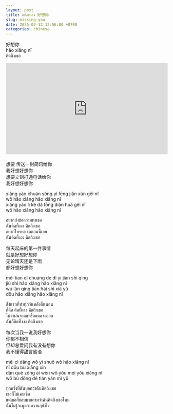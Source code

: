 ```yaml
---
layout: post
title: แปลเพลง 好想你
slug: missing-you
date: 2025-02-12 12:56:00 +0700
categories: chinese
---
```


好想你  
hǎo xiǎng nǐ  
คิดถึงเธอ

<div style="display: flex; justify-content: center; margin-bottom: 20px">
<iframe style="aspect-ratio: 16 / 9; width: 100% !important;" src="https://www.youtube.com/embed/fdQgPu3iUYk?si=FoOJVQILdOhOP7FC" title="YouTube video player" frameborder="0" allow="accelerometer; autoplay; clipboard-write; encrypted-media; gyroscope; picture-in-picture; web-share" referrerpolicy="strict-origin-when-cross-origin" allowfullscreen></iframe>
</div>

想要 传送一封简讯给你  
我好想好想你  
想要立刻打通电话给你  
我好想好想你

xiǎng yào chuán sòng yì fēng jiǎn xùn gěi nǐ  
wǒ hǎo xiǎng hǎo xiǎng nǐ  
xiǎng yào lì kè dǎ tōng diàn huà gěi nǐ  
wǒ hǎo xiǎng hǎo xiǎng nǐ

อยากส่งข้อความหาเธอ  
ฉันคิดทึ้งงง คิดถึงเธอ  
อยากโทรหาเธอตอนนี้เลย  
ฉันคิดทึ้งงง คิดถึงเธอ

每天起床的第一件事情  
就是好想好想你  
无论晴天还是下雨  
都好想好想你 

měi tiān qǐ chuáng de dì yí jiàn shì qíng  
jiù shì hǎo xiǎng hǎo xiǎng nǐ  
wú lùn qíng tiān hái shì xià yǔ  
dōu hǎo xiǎng hǎo xiǎng nǐ

สืง่แรกที่ทำทุกวันหลังตื่นนอน  
ก็คือ คิดทึ้งงง คิดถึงเธอ  
ไม่ว่าฝนจะตกหรือแดดจะออก  
ฉันก็คิดทึ้งงง คิดถึงเธอ

每次当我一说我好想你  
你都不相信  
但却总爱问我有没有想你  
我不懂得甜言蜜语

měi cì dāng wǒ yì shuō wǒ hǎo xiǎng nǐ  
nǐ dōu bù xiāng xìn  
dàn què zǒng ài wèn wǒ yǒu méi yǒu xiǎng nǐ  
wǒ bù dǒng dé tián yán mì yǔ 

ทุกครั้งที่ฉันบอกว่าฉันคิดถึงเธอ  
เธอก็ไม่เคยเชื่อ  
แต่เธอก็ชอบมากถามว่าฉันคิดถึงเธอไหม  
ฉันไม่รู้จะพูดจาหวานๆยังไง

<!--
suó yǐ zhǐ shuō hǎo xiǎng nǐ 
所以 只说 好想你 
So just say I miss you
fǎn zhèng shuō lái shuō qù dōu zhǐ xiǎng ràng nǐ kāi xīn 
反正说 来说 去 都只想让 你 开心
 I just want to make you happy
hǎo xiǎng nǐ hǎo xiǎng nǐ hǎo xiǎng nǐ hǎo xiǎng nǐ 
好想你 好想你 好想你 好想你 
I miss you so much
shì zhēn de zhēn de hǎo xiǎng nǐ 
是真 的 真 的 好想你
 I miss you so much
bú shì jiǎ de jiǎ de hǎo xiǎng nǐ 
不 是假的 假的 好想你 
Not fake fake miss you so much
hǎo xiǎng nǐ hǎo xiǎng nǐ hǎo xiǎng nǐ hǎo xiǎng nǐ 
好想你 好想你 好想你 好想你
 I miss you so much
shì gòu lì gòu lì hǎo xiǎng nǐ 
是够力 够力 好想你
 I miss you enough
zhēn de xī běi xī běi hǎo xiǎng nǐ 
真 的 西 北西 北好想你 
I miss you so much
hǎo xiǎng nǐ 
好想你 
i miss you
měi cì dāng wǒ yì shuō wǒ hǎo xiǎng nǐ 
每次 当 我 一 说 我 好想你
 Every time when I say I miss you so much
nǐ dōu bù xiāng xìn 
你 都不 相信
 You don't believe it
dàn què zǒng ài wèn wǒ yǒu méi yǒu xiǎng nǐ 
但却总 爱 问我 有没有想你 
But always love to ask me have you
wǒ bù dǒng dé tián yán mì yǔ 
我 不 懂 得 甜 言蜜 语 
I don't know how to sweet-talk
suó yǐ zhǐ shuō hǎo xiǎng nǐ 
所以 只说 好想你
 So just say I miss you
fǎn zhèng shuō lái shuō qù dōu zhǐ xiǎng ràng nǐ kāi xīn 
反正说 来说 去 都只想让 你 开心
 I just want to make you happy
hǎo xiǎng nǐ hǎo xiǎng nǐ hǎo xiǎng nǐ hǎo xiǎng nǐ 
好想你 好想你 好想你 好想你
 I miss you so much
shì zhēn de zhēn de hǎo xiǎng nǐ 
是真 的 真 的 好想你 
I miss you so much
bú shì jiǎ de jiǎ de hǎo xiǎng nǐ 
不 是假的 假的 好想你 
Not fake fake miss you so much
hǎo xiǎng nǐ hǎo xiǎng nǐ hǎo xiǎng nǐ hǎo xiǎng nǐ 
好想你 好想你 好想你 好想你
 I miss you so much
shì gòu lì gòu lì hǎo xiǎng nǐ 
是够力 够力 好想你
 I miss you enough
zhēn de xī běi xī běi hǎo xiǎng nǐ 
真 的 西 北西 北好想你
 I miss you enough
hǎo xiǎng nǐ hǎo xiǎng nǐ hǎo xiǎng nǐ hǎo xiǎng nǐ 
好想你 好想你 好想你 好想你
 I miss you enough
shì zhēn de zhēn de hǎo xiǎng nǐ 
是真 的 真 的 好想你
 I miss you enough
bú shì jiǎ de jiǎ de hǎo xiǎng nǐ 
不 是假的 假的 好想你 
Not fake fake miss you so much
hǎo xiǎng nǐ hǎo xiǎng nǐ hǎo xiǎng nǐ hǎo xiǎng nǐ 
好想你 好想你 好想你 好想你
 I miss you so much
shì gòu lì gòu lì hǎo xiǎng nǐ 
是够力 够力 好想你 
I miss you enough
zhēn de xī běi xī běi hǎo xiǎng nǐ 
真 的 西 北西 北好想你 
I miss you so much
hǎo xiǎng nǐ 
好想你 
i miss you
hǎo xiǎng nǐ 
好想你 
i miss you
hǎo xiǎng nǐ 
好想你 
i miss you
-->